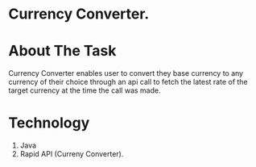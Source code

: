 # Currency Converter.
# About The Task
Currency Converter enables user to convert they base currency to any currency of their choice
through an api call to fetch the latest rate of the target currency at the time the call was made.
# Technology
1. Java
2. Rapid API (Curreny Converter).
